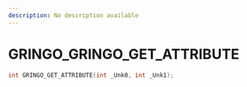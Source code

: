```yaml
---
description: No description available 
---
```


# GRINGO\_GRINGO_GET_ATTRIBUTE

```cpp
int GRINGO_GET_ATTRIBUTE(int _Unk0, int _Unk1);
```